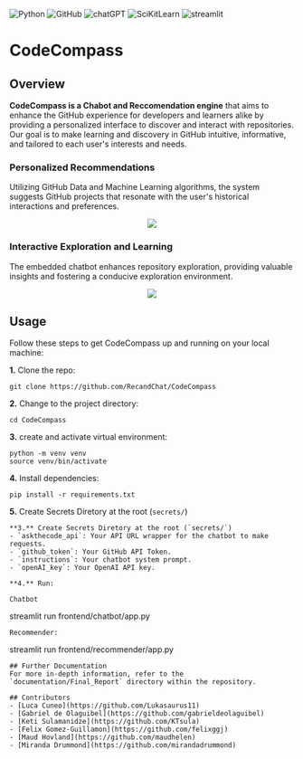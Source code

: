 ![Python](https://img.shields.io/badge/Python-14354C?style=for-the-badge&logo=python&logoColor=whit)
![GitHub](https://img.shields.io/badge/GitHub-100000?style=for-the-badge&logo=github&logoColor=white)
![chatGPT](https://img.shields.io/badge/ChatGPT-74aa9c?style=for-the-badge&logo=openai&logoColor=white)
![SciKitLearn](https://img.shields.io/badge/scikit_learn-F7931E?style=for-the-badge&logo=scikit-learn&logoColor=white)
![streamlit](https://img.shields.io/badge/Streamlit-FF4B4B?style=for-the-badge&logo=Streamlit&logoColor=white)

# CodeCompass

## Overview

**CodeCompass is a Chabot and Reccomendation engine** that aims to enhance the GitHub experience for developers and learners alike by providing a personalized interface to discover and interact with repositories. Our goal is to make learning and discovery in GitHub intuitive, informative, and tailored to each user's interests and needs.

### Personalized Recommendations
Utilizing GitHub Data and Machine Learning algorithms, the system suggests GitHub projects that resonate with the user's historical interactions and preferences.

<p align="center">
  <img src="https://github.com/RecandChat/CodeCompass/assets/99414447/c97ef5d9-2857-4326-bcbc-f51db1fc3b7b" />
</p>

### Interactive Exploration and Learning
The embedded chatbot enhances repository exploration, providing valuable insights and fostering a conducive exploration environment.

<p align="center">
  <img src="https://github.com/RecandChat/CodeCompass/assets/99414447/2eaa069c-fd50-4518-bde3-3661a8d61061" />
</p>

## Usage

Follow these steps to get CodeCompass up and running on your local machine:

**1.** Clone the repo:
```
git clone https://github.com/RecandChat/CodeCompass
```
**2.** Change to the project directory:
```
cd CodeCompass
```
**3.** create and activate virtual environment:
```
python -m venv venv
source venv/bin/activate
```
**4.** Install dependencies:
```
pip install -r requirements.txt
```
**5.** Create Secrets Diretory at the root (`secrets/`)
```
**3.** Create Secrets Diretory at the root (`secrets/`)
- `askthecode_api`: Your API URL wrapper for the chatbot to make requests.
- `github_token`: Your GitHub API Token.
- `instructions`: Your chatbot system prompt.
- `openAI_key`: Your OpenAI API key.

**4.** Run:
  
Chatbot
```
streamlit run frontend/chatbot/app.py
```
Recommender:
```
streamlit run frontend/recommender/app.py
```
## Further Documentation
For more in-depth information, refer to the `documentation/Final_Report` directory within the repository.

## Contributors
- [Luca Cuneo](https://github.com/Lukasaurus11)
- [Gabriel de Olaguibel](https://github.com/gabrieldeolaguibel)
- [Keti Sulamanidze](https://github.com/KTsula)
- [Felix Gomez-Guillamon](https://github.com/felixggj)
- [Maud Hovland](https://github.com/maudhelen)
- [Miranda Drummond](https://github.com/mirandadrummond)